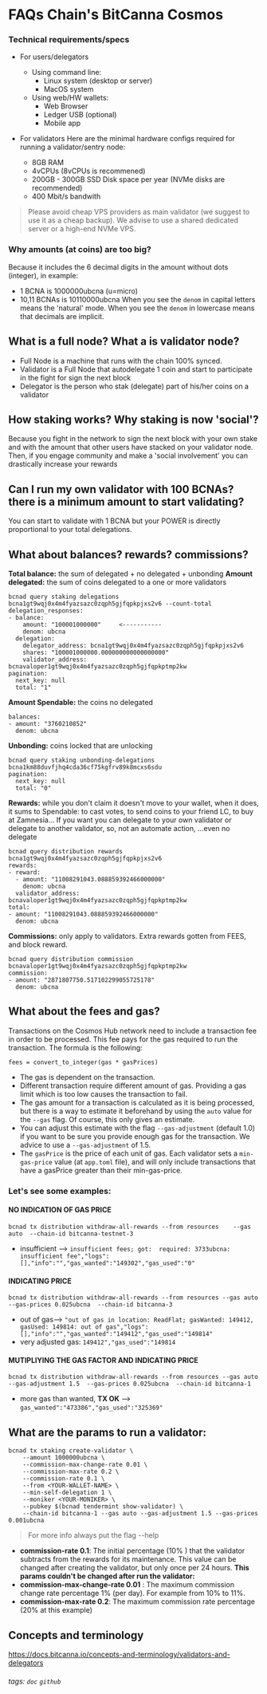 # FAQs Chain's BitCanna Cosmos
### Technical requirements/specs
* For users/delegators
    * Using command line:
        * Linux system (desktop or server)
        * MacOS system
    * Using web/HW wallets:
        * Web Browser
        * Ledger USB (optional)
        * Mobile app

* For validators
    Here are the minimal hardware configs required for running a validator/sentry node:

    * 8GB RAM 
    * 4vCPUs (8vCPUs is recommened)
    * 200GB - 300GB SSD Disk space per year (NVMe disks are recommended)
    * 400 Mbit/s bandwith

> Please avoid cheap VPS providers as main validator (we suggest to use it as a cheap backup). We advise to use a shared dedicated server or a high-end NVMe VPS.

### Why amounts (at coins) are too big? 
Because it includes the 6 decimal digits in the amount without dots (integer), in example:
* 1 BCNA is 1000000ubcna (u=micro)
* 10,11 BCNAs is 10110000ubcna
When you see the `denom` in capital letters means the 'natural' mode.
When you see the `denom` in lowercase means that decimals are implicit. 


## What is a full node? What a is validator node?
* Full Node is a machine that runs with the chain 100% synced.
* Validator is a Full Node that autodelegate 1 coin and start to participate in the fight for sign the next block
* Delegator is the person who stak (delegate) part of his/her coins on a validator

## How staking works? Why staking is now 'social'?
Because you fight in the network to sign the next block with your own stake and with the amount that other users have stacked on your validator node.
Then, if you engage community and make a 'social involvement' you can drastically increase your rewards

## Can I run my own validator with 100 BCNAs? there is a minimum amount to start validating?
You can start to validate with 1 BCNA but your POWER is directly proportional to your total delegations.

## What about balances? rewards? commissions? 

**Total balance:** the sum of delegated + no delegated + unbonding
**Amount delegated:** the sum of coins delegated to a one or more validators
```
bcnad query staking delegations bcna1gt9wqj0x4m4fyazsazc0zqph5gjfqpkpjxs2v6 --count-total 
delegation_responses:
- balance:
    amount: "100001000000"     <-----------
    denom: ubcna
  delegation:
    delegator_address: bcna1gt9wqj0x4m4fyazsazc0zqph5gjfqpkpjxs2v6
    shares: "100001000000.000000000000000000"
    validator_address: bcnavaloper1gt9wqj0x4m4fyazsazc0zqph5gjfqpkptmp2kw
pagination:
  next_key: null
  total: "1"

```
**Amount Spendable:** the coins no delegated
```bcnad query bank balances bcna1km88duvfjhq4cda36cf75kgfrv89k8mcxs6sdu
balances:
- amount: "3760210852"
  denom: ubcna
```
**Unbonding:** coins locked that are unlocking
```
bcnad query staking unbonding-delegations bcna1km88duvfjhq4cda36cf75kgfrv89k8mcxs6sdu
pagination:
  next_key: null
  total: "0"
``` 
**Rewards:** while you don't claim it doesn't move to your wallet, when it does, it sums to Spendable: to cast votes, to send coins to your friend LC, to buy at Zamnesia...
If you want you can delegate to your own validator or delegate to another validator, so, not an automate action, ...even no delegate
```
bcnad query distribution rewards bcna1gt9wqj0x4m4fyazsazc0zqph5gjfqpkpjxs2v6 
rewards:
- reward:
  - amount: "11008291043.088859392466000000"
    denom: ubcna
  validator_address: bcnavaloper1gt9wqj0x4m4fyazsazc0zqph5gjfqpkptmp2kw
total:
- amount: "11008291043.088859392466000000"
  denom: ubcna

```
**Commissions:** only apply to validators. Extra rewards gotten from FEES, and block reward.
```
bcnad query distribution commission bcnavaloper1gt9wqj0x4m4fyazsazc0zqph5gjfqpkptmp2kw 
commission:
- amount: "2871807750.517102299055725178"
  denom: ubcna

```

## What about the fees and gas?
Transactions on the Cosmos Hub network need to include a transaction fee in order to be processed. This fee pays for the gas required to run the transaction. The formula is the following:

```
fees = convert_to_integer(gas * gasPrices)
```
* The gas is dependent on the transaction. 
* Different transaction require different amount of gas. Providing a gas limit which is too low causes the transaction to fail.
* The gas amount for a transaction is calculated as it is being processed, but there is a way to estimate it beforehand by using the `auto` value for the `--gas` flag. Of course, this only gives an estimate. 
* You can adjust this estimate with the flag `--gas-adjustment` (default 1.0) if you want to be sure you provide enough gas for the transaction. We advice to use a `--gas-adjustment` of 1.5.
* The `gasPrice` is the price of each unit of gas. Each validator sets a `min-gas-price` value (at `app.toml` file), and will only include transactions that have a gasPrice greater than their min-gas-price. 

### Let's see some examples: 
#### NO INDICATION OF GAS PRICE
`bcnad tx distribution withdraw-all-rewards --from resources    --gas auto  --chain-id bitcanna-testnet-3`
 * insufficient --> `insufficient fees; got:  required: 3733ubcna: insufficient fee","logs":[],"info":"","gas_wanted":"149302","gas_used":"0"` 

#### INDICATING PRICE 
`bcnad tx distribution withdraw-all-rewards --from resources --gas auto --gas-prices 0.025ubcna  --chain-id bitcanna-3`
 * out of gas--> `"out of gas in location: ReadFlat; gasWanted: 149412, gasUsed: 149814: out of gas","logs":[],"info":"","gas_wanted":"149412","gas_used":"149814"`
 * very adjusted gas: `149412","gas_used":"149814 `
 
#### MUTIPLIYING THE GAS FACTOR AND INDICATING PRICE
`bcnad tx distribution withdraw-all-rewards --from resources --gas auto --gas-adjustment 1.5  --gas-prices 0.025ubcna  --chain-id bitcanna-1`
  * more gas than wanted, **TX OK** --> `gas_wanted":"473386","gas_used":"325369" ` 

## What are the params to run a validator:
```
bcnad tx staking create-validator \
    --amount 1000000ubcna \
    --commission-max-change-rate 0.01 \
    --commission-max-rate 0.2 \
    --commission-rate 0.1 \
    --from <YOUR-WALLET-NAME> \
    --min-self-delegation 1 \
    --moniker <YOUR-MONIKER> \
    --pubkey $(bcnad tendermint show-validator) \
    --chain-id bitcanna-1 --gas auto --gas-adjustment 1.5 --gas-prices 0.001ubcna
```
> For more info always put the flag --help
* **commission-rate 0.1**: The initial percentage (10% ) that the validator subtracts from the rewards for its maintenance. This value can be changed after creating the validator, but only once per 24 hours.
**This params couldn't be changed after run the validator:**
* **commission-max-change-rate 0.01** :  The maximum commission change rate percentage 1% (per day). For example from 10% to 11%.
* **commission-max-rate 0.2**:           The maximum commission rate percentage (20% at this example)


## Concepts and terminology 

https://docs.bitcanna.io/concepts-and-terminology/validators-and-delegators

###### tags: `doc` `github`
